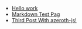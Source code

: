 - [Hello work](#helloworld.md)
- [Markdown Test Pag](#lorem-ipsum.md)
- [Third Post With azeroth-js!](#third-post.md)
